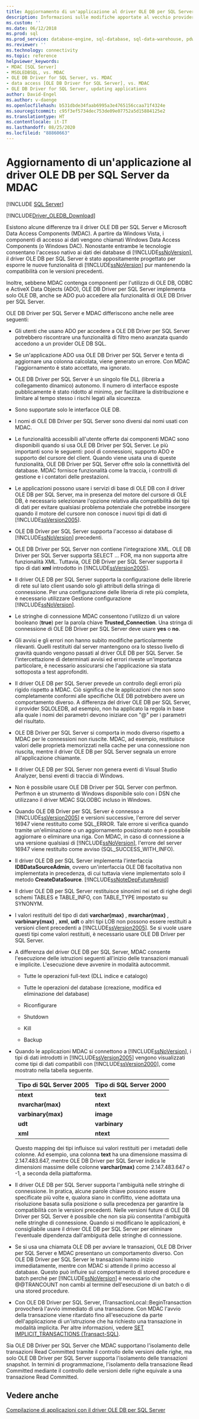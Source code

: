```yaml
---
title: Aggiornamento di un'applicazione al driver OLE DB per SQL Server da MDAC
description: Informazioni sulle modifiche apportate al vecchio provider di OLE DB per SQL Server e sul nuovo OLE DB Driver per SQL Server e su cosa è necessario sapere per eseguire l'aggiornamento al nuovo driver.
ms.custom: ''
ms.date: 06/12/2018
ms.prod: sql
ms.prod_service: database-engine, sql-database, sql-data-warehouse, pdw
ms.reviewer: ''
ms.technology: connectivity
ms.topic: reference
helpviewer_keywords:
- MDAC [SQL Server]
- MSOLEDBSQL, vs. MDAC
- OLE DB Driver for SQL Server, vs. MDAC
- data access [OLE DB Driver for SQL Server], vs. MDAC
- OLE DB Driver for SQL Server, updating applications
author: David-Engel
ms.author: v-daenge
ms.openlocfilehash: b531dbde34faab6995a3e4765156ccaa71f4324e
ms.sourcegitcommit: c95f3ef5734dec753de09e07752a5d15884125e2
ms.translationtype: HT
ms.contentlocale: it-IT
ms.lasthandoff: 08/25/2020
ms.locfileid: "88860663"
---
```

# <a name="updating-an-application-to-ole-db-driver-for-sql-server-from-mdac"></a>Aggiornamento di un'applicazione al driver OLE DB per SQL Server da MDAC
[!INCLUDE [SQL Server](../../../includes/applies-to-version/sql-asdb-asdbmi-asa-pdw.md)]

[!INCLUDE[Driver_OLEDB_Download](../../../includes/driver_oledb_download.md)]

  Esistono alcune differenze tra il driver OLE DB per SQL Server e Microsoft Data Access Components (MDAC). A partire da Windows Vista, i componenti di accesso ai dati vengono chiamati Windows Data Access Components (o Windows DAC). Nonostante entrambe le tecnologie consentano l'accesso nativo ai dati dei database di [!INCLUDE[ssNoVersion](../../../includes/ssnoversion-md.md)], il driver OLE DB per SQL Server è stato appositamente progettato per esporre le nuove funzionalità di [!INCLUDE[ssNoVersion](../../../includes/ssnoversion-md.md)] pur mantenendo la compatibilità con le versioni precedenti.   

 Inoltre, sebbene MDAC contenga componenti per l'utilizzo di OLE DB, ODBC e ActiveX Data Objects (ADO), OLE DB Driver per SQL Server implementa solo OLE DB, anche se ADO può accedere alla funzionalità di OLE DB Driver per SQL Server.  

 OLE DB Driver per SQL Server e MDAC differiscono anche nelle aree seguenti:  

-   Gli utenti che usano ADO per accedere a OLE DB Driver per SQL Server potrebbero riscontrare una funzionalità di filtro meno avanzata quando accedono a un provider OLE DB SQL.  

-   Se un'applicazione ADO usa OLE DB Driver per SQL Server e tenta di aggiornare una colonna calcolata, viene generato un errore. Con MDAC l'aggiornamento è stato accettato, ma ignorato.  

-   OLE DB Driver per SQL Server è un singolo file DLL (libreria a collegamento dinamico) autonomo. Il numero di interfacce esposte pubblicamente è stato ridotto al minimo, per facilitare la distribuzione e limitare al tempo stesso i rischi legati alla sicurezza.  

-   Sono supportate solo le interfacce OLE DB.  

-   I nomi di OLE DB Driver per SQL Server sono diversi dai nomi usati con MDAC.  

-   Le funzionalità accessibili all'utente offerte dai componenti MDAC sono disponibili quando si usa OLE DB Driver per SQL Server. Le più importanti sono le seguenti: pool di connessioni, supporto ADO e supporto del cursore del client. Quando viene usata una di queste funzionalità, OLE DB Driver per SQL Server offre solo la connettività del database. MDAC fornisce funzionalità come la traccia, i controlli di gestione e i contatori delle prestazioni.  

-   Le applicazioni possono usare i servizi di base di OLE DB con il driver OLE DB per SQL Server, ma in presenza del motore del cursore di OLE DB, è necessario selezionare l'opzione relativa alla compatibilità dei tipi di dati per evitare qualsiasi problema potenziale che potrebbe insorgere quando il motore del cursore non conosce i nuovi tipi di dati di [!INCLUDE[ssVersion2005](../../../includes/ssversion2005-md.md)].  

-   OLE DB Driver per SQL Server supporta l'accesso ai database di [!INCLUDE[ssNoVersion](../../../includes/ssnoversion-md.md)] precedenti.  

-   OLE DB Driver per SQL Server non contiene l'integrazione XML. OLE DB Driver per SQL Server supporta SELECT ... FOR, ma non supporta altre funzionalità XML. Tuttavia, OLE DB Driver per SQL Server supporta il tipo di dati **xml** introdotto in [!INCLUDE[ssVersion2005](../../../includes/ssversion2005-md.md)].  

-   Il driver OLE DB per SQL Server supporta la configurazione delle librerie di rete sul lato client usando solo gli attributi della stringa di connessione. Per una configurazione delle libreria di rete più completa, è necessario utilizzare Gestione configurazione [!INCLUDE[ssNoVersion](../../../includes/ssnoversion-md.md)].  

-   Le stringhe di connessione MDAC consentono l'utilizzo di un valore booleano (**true**) per la parola chiave **Trusted_Connection**. Una stringa di connessione di OLE DB Driver per SQL Server deve usare **yes** o **no**.  

-   Gli avvisi e gli errori non hanno subito modifiche particolarmente rilevanti. Quelli restituiti dal server mantengono ora lo stesso livello di gravità quando vengono passati al driver OLE DB per SQL Server. Se l'intercettazione di determinati avvisi ed errori riveste un'importanza particolare, è necessario assicurarsi che l'applicazione sia stata sottoposta a test approfonditi.  

-   Il driver OLE DB per SQL Server prevede un controllo degli errori più rigido rispetto a MDAC. Ciò significa che le applicazioni che non sono completamente conformi alle specifiche OLE DB potrebbero avere un comportamento diverso. A differenza del driver OLE DB per SQL Server, il provider SQLOLEDB, ad esempio, non ha applicato la regola in base alla quale i nomi dei parametri devono iniziare con "\@" per i parametri del risultato.  

-   OLE DB Driver per SQL Server si comporta in modo diverso rispetto a MDAC per le connessioni non riuscite. MDAC, ad esempio, restituisce valori delle proprietà memorizzati nella cache per una connessione non riuscita, mentre il driver OLE DB per SQL Server segnala un errore all'applicazione chiamante.  

-   Il driver OLE DB per SQL Server non genera eventi di Visual Studio Analyzer, bensì eventi di traccia di Windows.  

-   Non è possibile usare OLE DB Driver per SQL Server con perfmon. Perfmon è un strumento di Windows disponibile solo con i DSN che utilizzano il driver MDAC SQLODBC incluso in Windows.  

-   Quando OLE DB Driver per SQL Server è connesso a [!INCLUDE[ssVersion2005](../../../includes/ssversion2005-md.md)] e versioni successive, l'errore del server 16947 viene restituito come SQL_ERROR. Tale errore si verifica quando tramite un'eliminazione o un aggiornamento posizionato non è possibile aggiornare o eliminare una riga. Con MDAC, in caso di connessione a una versione qualsiasi di [!INCLUDE[ssNoVersion](../../../includes/ssnoversion-md.md)], l'errore del server 16947 viene restituito come avviso (SQL_SUCCESS_WITH_INFO).  

-   Il driver OLE DB per SQL Server implementa l'interfaccia **IDBDataSourceAdmin**, ovvero un'interfaccia OLE DB facoltativa non implementata in precedenza, di cui tuttavia viene implementato solo il metodo **CreateDataSource**. [!INCLUDE[ssNoteDepFutureAvoid](../../../includes/ssnotedepfutureavoid-md.md)]  

-   Il driver OLE DB per SQL Server restituisce sinonimi nei set di righe degli schemi TABLES e TABLE_INFO, con TABLE_TYPE impostato su SYNONYM.  

-   I valori restituiti del tipo di dati **varchar(max)** , **nvarchar(max)** , **varbinary(max)** , **xml**, **udt** o altri tipi LOB non possono essere restituiti a versioni client precedenti a [!INCLUDE[ssVersion2005](../../../includes/ssversion2005-md.md)]. Se si vuole usare questi tipi come valori restituiti, è necessario usare OLE DB Driver per SQL Server.  

-   A differenza del driver OLE DB per SQL Server, MDAC consente l'esecuzione delle istruzioni seguenti all'inizio delle transazioni manuali e implicite. L'esecuzione deve avvenire in modalità autocommit.  

    -   Tutte le operazioni full-text (DLL indice e catalogo)  

    -   Tutte le operazioni del database (creazione, modifica ed eliminazione del database)  

    -   Riconfigurare  

    -   Shutdown  

    -   Kill  

    -   Backup  

-   Quando le applicazioni MDAC si connettono a [!INCLUDE[ssNoVersion](../../../includes/ssnoversion-md.md)], i tipi di dati introdotti in [!INCLUDE[ssVersion2005](../../../includes/ssversion2005-md.md)] vengono visualizzati come tipi di dati compatibili con [!INCLUDE[ssVersion2000](../../../includes/ssversion2000-md.md)], come mostrato nella tabella seguente.  

    |Tipo di SQL Server 2005|Tipo di SQL Server 2000|  
    |--------------------------|--------------------------|  
    |**ntext**|**text**|  
    |**nvarchar(max)**|**ntext**|  
    |**varbinary(max)**|**image**|  
    |**udt**|**varbinary**|  
    |**xml**|**ntext**|  

     Questo mapping dei tipi influisce sui valori restituiti per i metadati delle colonne. Ad esempio, una colonna **text** ha una dimensione massima di 2.147.483.647, mentre OLE DB Driver per SQL Server indica le dimensioni massime delle colonne **varchar(max)** come 2.147.483.647 o -1, a seconda della piattaforma.  

-   Il driver OLE DB per SQL Server supporta l'ambiguità nelle stringhe di connessione. In pratica, alcune parole chiave possono essere specificate più volte e, qualora siano in conflitto, viene adottata una risoluzione basata sulla posizione o sulla precedenza per garantire la compatibilità con le versioni precedenti. Nelle versioni future di OLE DB Driver per SQL Server è possibile che non sia più consentita l'ambiguità nelle stringhe di connessione. Quando si modificano le applicazioni, è consigliabile usare il driver OLE DB per SQL Server per eliminare l'eventuale dipendenza dall'ambiguità delle stringhe di connessione.  

-   Se si usa una chiamata OLE DB per avviare le transazioni, OLE DB Driver per SQL Server e MDAC presentano un comportamento diverso. Con OLE DB Driver per SQL Server le transazioni hanno inizio immediatamente, mentre con MDAC si attende il primo accesso al database. Questo può influire sul comportamento di stored procedure e batch perché per [!INCLUDE[ssNoVersion](../../../includes/ssnoversion-md.md)] è necessario che @@TRANCOUNT non cambi al termine dell'esecuzione di un batch o di una stored procedure.  

-   Con OLE DB Driver per SQL Server, ITransactionLocal::BeginTransaction provocherà l'avvio immediato di una transazione. Con MDAC l'avvio della transazione viene ritardato fino all'esecuzione da parte dell'applicazione di un'istruzione che ha richiesto una transazione in modalità implicita. Per altre informazioni, vedere [SET IMPLICIT_TRANSACTIONS &#40;Transact-SQL&#41;](../../../t-sql/statements/set-implicit-transactions-transact-sql.md).  


 Sia OLE DB Driver per SQL Server che MDAC supportano l'isolamento delle transazioni Read Committed tramite il controllo delle versioni delle righe, ma solo OLE DB Driver per SQL Server supporta l'isolamento delle transazioni snapshot. In termini di programmazione, l'isolamento della transazione Read Committed mediante il controllo delle versioni delle righe equivale a una transazione Read Committed.  

## <a name="see-also"></a>Vedere anche  
 [Compilazione di applicazioni con il driver OLE DB per SQL Server](../../oledb/applications/building-applications-with-oledb-driver-for-sql-server.md)  
